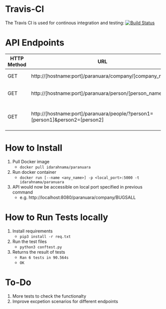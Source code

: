 # Travis-CI
The Travis CI is used for continous integration and testing:
[![Build Status](https://travis-ci.org/IdaEdgeware/paranuara.svg?branch=master)](https://travis-ci.org/IdaEdgeware/paranuara)

# API Endpoints
| HTTP Method | URL | Action |
| --- | --- | --- |
| GET | http://[hostname:port]/paranuara/company/[company_name] | Retrieve list of all employees of the company.e.g http://localhost:8080/paranuara/company/BUGSALL |
| GET | http://[hostname:port]/paranuara/person/[person_name] | Given 1 people, provide a list of fruits and vegetables they like. e.g. http://localhost:8080/paranuara/person/Decker%20Mckenzie |
| GET | http://[hostname:port]/paranuara/people/?person1=[person1]&person2=[person2] | Given 2 people, retrieve information of both people and the list of their friends in common which have brown eyes and are still alive. e.g. http://localhost:8080/paranuara/people/?person1=Decker%20Mckenzie&person2=Rosemary%20Hayes|

# How to Install
1. Pull Docker image 
    - `docker pull idarahnama/paranuara`
2. Run docker container 
    - `docker run [--name <any_name>] -p <local_port>:5000 -t idarahnama/paranuara`
3. API would now be accessible on local port specified in previous command
    - e.g. http://localhost:8080/paranuara/company/BUGSALL

# How to Run Tests locally 
1. Install requirements
    - `pip3 install -r req.txt`
2. Run the test files 
    - `python3 conftest.py`
3. Returns the result of tests
    - `Ran 6 tests in 90.564s`
    - `OK`

# To-Do
1. More tests to check the functionalty
2. Improve excpetion scenarios for different endpoints 